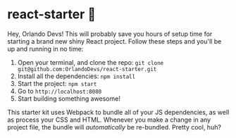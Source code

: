 # react-starter :goat:

Hey, Orlando Devs! This will probably save you hours of setup time for starting a brand new shiny React project. Follow these steps and you'll be up and running in no time:

1. Open your terminal, and clone the repo: `git clone git@github.com:OrlandoDevs/react-starter.git`
2. Install all the dependencies: `npm install`
3. Start the project: `npm start`
4. Go to `http://localhost:8080`
5. Start building something awesome!

This starter kit uses Webpack to bundle all of your JS dependencies, as well as process your CSS and HTML. Whenever you make a change in any project file, the bundle will _automatically_ be re-bundled. Pretty cool, huh?
